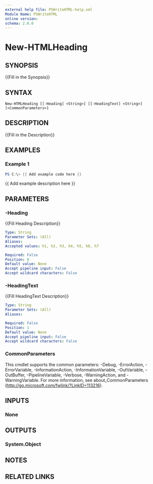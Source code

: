 ```yaml
---
external help file: PSWriteHTML-help.xml
Module Name: PSWriteHTML
online version:
schema: 2.0.0
---
```


# New-HTMLHeading

## SYNOPSIS
{{Fill in the Synopsis}}

## SYNTAX

```
New-HTMLHeading [[-Heading] <String>] [[-HeadingText] <String>] [<CommonParameters>]
```

## DESCRIPTION
{{Fill in the Description}}

## EXAMPLES

### Example 1
```powershell
PS C:\> {{ Add example code here }}
```

{{ Add example description here }}

## PARAMETERS

### -Heading
{{Fill Heading Description}}

```yaml
Type: String
Parameter Sets: (All)
Aliases:
Accepted values: h1, h2, h3, h4, h5, h6, h7

Required: False
Position: 0
Default value: None
Accept pipeline input: False
Accept wildcard characters: False
```

### -HeadingText
{{Fill HeadingText Description}}

```yaml
Type: String
Parameter Sets: (All)
Aliases:

Required: False
Position: 1
Default value: None
Accept pipeline input: False
Accept wildcard characters: False
```

### CommonParameters
This cmdlet supports the common parameters: -Debug, -ErrorAction, -ErrorVariable, -InformationAction, -InformationVariable, -OutVariable, -OutBuffer, -PipelineVariable, -Verbose, -WarningAction, and -WarningVariable. For more information, see about_CommonParameters (http://go.microsoft.com/fwlink/?LinkID=113216).

## INPUTS

### None

## OUTPUTS

### System.Object
## NOTES

## RELATED LINKS
